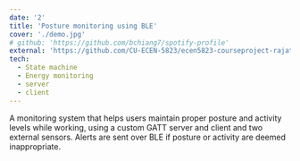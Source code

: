 ```yaml
---
date: '2'
title: 'Posture monitoring using BLE'
cover: './demo.jpg'
# github: 'https://github.com/bchiang7/spotify-profile'
external: 'https://github.com/CU-ECEN-5823/ecen5823-courseproject-rajatchaple'
tech:
  - State machine
  - Energy monitoring
  - server
  - client
---
```


A monitoring system that helps users maintain proper posture and activity levels while working, using a custom GATT server and client and two external sensors. Alerts are sent over BLE if posture or activity are deemed inappropriate.
